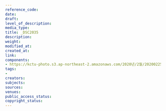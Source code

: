 ```yaml
---
reference_code: 
date: 
draft: 
level_of_description: 
media_type: 
title: _DSC2035
description: 
weight: 
modified_at: 
created_at: 
link: 
components:
- https://kctu-photo.s3.ap-northeast-2.amazonaws.com/2020년/2월/20200225_문중원+열사+문제해결+촉구+108배+2일차/_DSC2035.jpg
tags:
- 
creators: 
subjects: 
sources: 
venues: 
public_access_status: 
copyright_status: 
---
```

